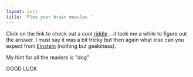 ```yaml
---
layout: post
title: 'Flex your brain muscles '
---
```


Click on the link to check out a cool [riddle](<http://www.ur-ban.com/blog/?p=204>) ...it took me a while to figure out the answer. I must say it was a bit tricky but then again what else can you expect from [Einstein](<http://en.wikipedia.org/wiki/Albert_Einstein>) (nothing but geekiness).<br>

 My hint for all the readers is "dog"

GOOD LUCK